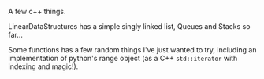A few c++ things.

LinearDataStructures has a simple singly linked list, Queues and Stacks so far...

Some functions has a few random things I've just wanted to try, including an implementation
of python's range object (as a C++ `std::iterator` with indexing and magic!).
